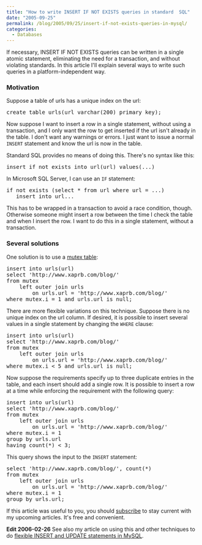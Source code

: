 ```yaml
---
title: "How to write INSERT IF NOT EXISTS queries in standard  SQL"
date: "2005-09-25"
permalink: /blog/2005/09/25/insert-if-not-exists-queries-in-mysql/
categories:
  - Databases
---
```

If necessary, INSERT IF NOT EXISTS queries can be written in a single atomic statement, eliminating the need for a transaction, and without violating standards. In this article I'll explain several ways to write such queries in a platform-independent way.

### Motivation

Suppose a table of urls has a unique index on the url:

<pre>create table urls(url varchar(200) primary key);</pre>

Now suppose I want to insert a row in a single statement, without using a transaction, and I only want the row to get inserted if the url isn't already in the table. I don't want any warnings or errors. I just want to issue a normal `INSERT` statement and know the url is now in the table.

Standard SQL provides no means of doing this. There's no syntax like this:

<pre>insert if not exists into url(url) values(...)</pre>

In Microsoft SQL Server, I can use an `IF` statement:

<pre>if not exists (select * from url where url = ...)
   insert into url...</pre>

This has to be wrapped in a transaction to avoid a race condition, though. Otherwise someone might insert a row between the time I check the table and when I insert the row. I want to do this in a single statement, without a transaction.

### Several solutions

One solution is to use a [mutex table][1]:

<pre>insert into urls(url)
select 'http://www.xaprb.com/blog/'
from mutex
    left outer join urls
        on urls.url = 'http://www.xaprb.com/blog/'
where mutex.i = 1 and urls.url is null;</pre>

There are more flexible variations on this technique. Suppose there is no unique index on the url column. If desired, it is possible to insert several values in a single statement by changing the `WHERE` clause:

<pre>insert into urls(url)
select 'http://www.xaprb.com/blog/'
from mutex
    left outer join urls
        on urls.url = 'http://www.xaprb.com/blog/'
where mutex.i &lt; 5 and urls.url is null;</pre>

Now suppose the requirements specify up to three duplicate entries in the table, and each insert should add a single row. It is possible to insert a row at a time while enforcing the requirement with the following query:

<pre>insert into urls(url)
select 'http://www.xaprb.com/blog/'
from mutex
    left outer join urls
        on urls.url = 'http://www.xaprb.com/blog/'
where mutex.i = 1
group by urls.url
having count(*) &lt; 3;</pre>

This query shows the input to the `INSERT` statement:

<pre>select 'http://www.xaprb.com/blog/', count(*)
from mutex
    left outer join urls
        on urls.url = 'http://www.xaprb.com/blog/'
where mutex.i = 1
group by urls.url;</pre>

If this article was useful to you, you should [subscribe][2] to stay current with my upcoming articles. It's free and convenient.

**Edit 2006-02-26** See also my article on using this and other techniques to do [flexible INSERT and UPDATE statements in MySQL][3].

 [1]: /blog/2005/09/22/mutex-tables-in-sql/
 [2]: /blog/subscribe/
 [3]: /blog/2006/02/21/flexible-insert-and-update-in-mysql/
